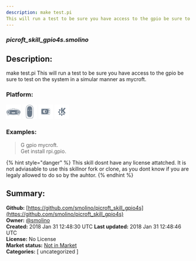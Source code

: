 ```yaml
---
description: make test.pi
This will run a test to be sure you have access to the gpio be sure to test on t
---
```


### _picroft_skill_gpio4s.smolino_  
## Description:  
make test.pi
This will run a test to be sure you have access to the gpio be sure to test on the system in a simular manner as mycroft.  
  
### Platform:  
 ![Mark I](../.gitbook/assets/mark-1-icon.png)  ![Mark II](../.gitbook/assets/mark-2-icon.png)  ![Picroft](../.gitbook/assets/picroft-icon.png)  ![plasmoid](../.gitbook/assets/kde.png)   
### Examples:  
> G gpio mycroft.  
> Get install rpi.gpio.  
  
{% hint style="danger" %}
This skill dosnt have any license attatched. It is not adviasable to use this skillnor fork or clone, as you dont know if you are legaly allowed to do so by the auhtor.
{% endhint %}
  
## Summary:  
**Github:** [https://github.com/smolino/picroft_skill_gpio4s](https://github.com/smolino/picroft_skill_gpio4s)  
**Owner:** [@smolino](https://github.com/smolino)  
**Created:** 2018 Jan 31 12:48:30 UTC  **Last updated:** 2018 Jan 31 12:48:46 UTC  
**License:** No License  
**Market status:** [Not in Market](https://market.mycroft.ai/skill/)  
**Categories:** [ uncategorized ]   
